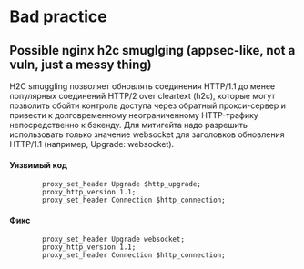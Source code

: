 # Bad practice
## Possible nginx h2c smuglging (appsec-like, not a vuln, just a messy thing)

H2C smuggling позволяет обновлять соединения HTTP/1.1 до менее популярных соединений HTTP/2 over cleartext (h2c), которые могут позволить обойти контроль доступа через обратный прокси-сервер и привести к долговременному неограниченному HTTP-трафику непосредственно к бэкенду. Для митигейта надо разрешить использовать только значение websocket для заголовков обновления HTTP/1.1 (например, Upgrade: websocket).

#### Уязвимый код
```nginx
        proxy_set_header Upgrade $http_upgrade;
        proxy_http_version 1.1;
        proxy_set_header Connection $http_connection;
```

#### Фикс
```nginx
        proxy_set_header Upgrade websocket;
        proxy_http_version 1.1;
        proxy_set_header Connection $http_connection;
```
